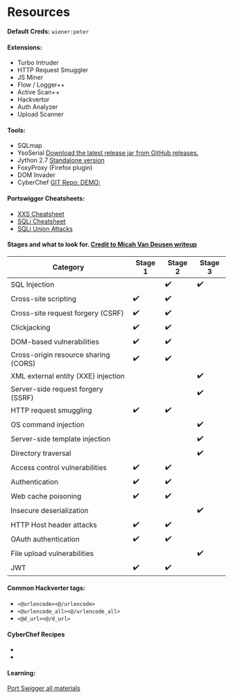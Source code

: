 # Resources

**Default Creds:** `wiener:peter`

#### Extensions:
- Turbo Intruder
- HTTP Request Smuggler
- JS Miner
- Flow / Logger++
- Active Scan++
- Hackvertor
- Auth Analyzer
- Upload Scanner

#### Tools:
- SQLmap 
- YsoSerial [ Download the latest release jar from GitHub releases.](https://github.com/frohoff/ysoserial)
- Jython 2.7 [Standalone version](https://repo1.maven.org/maven2/org/python/jython-standalone/2.7.3/jython-standalone-2.7.3.jar)
- FoxyProxy (Firefox plugin)
- DOM Invader 
- CyberChef [GIT Repo: ](https://github.com/gchq/CyberChef) [DEMO: ](https://gchq.github.io/CyberChef/)

#### Portswigger Cheatsheets:
- [XXS Cheatsheet](https://portswigger.net/web-security/cross-site-scripting/cheat-sheet)
- [SQLi Cheatsheet](https://portswigger.net/web-security/sql-injection/cheat-sheet)
- [SQLi Union Attacks](https://portswigger.net/web-security/sql-injection/union-attacks)

#### Stages and what to look for. [Credit to Micah Van Deusen writeup](https://micahvandeusen.com/burp-suite-certified-practitioner-exam-review/)
| Category | Stage 1 | Stage 2 | Stage 3 |
| --- | --- | --- | --- |
| SQL Injection |     | ✔️  | ✔️  |
| Cross-site scripting | ✔️  | ✔️  |     |
| Cross-site request forgery (CSRF) | ✔️  | ✔️  |     |
| Clickjacking | ✔️  | ✔️  |     |
| DOM-based vulnerabilities | ✔️  | ✔️  |     |
| Cross-origin resource sharing (CORS) | ✔️  | ✔️  |     |
| XML external entity (XXE) injection |     |     | ✔️  |
| Server-side request forgery (SSRF) |     |     | ✔️  |
| HTTP request smuggling | ✔️  | ✔️  |     |
| OS command injection |     |     | ✔️  |
| Server-side template injection |     |     | ✔️  |
| Directory traversal |     |     | ✔️  |
| Access control vulnerabilities | ✔️  | ✔️  |     |
| Authentication | ✔️  | ✔️  |     |
| Web cache poisoning | ✔️  | ✔️  |     |
| Insecure deserialization |     |     | ✔️  |
| HTTP Host header attacks | ✔️  | ✔️  |     |
| OAuth authentication | ✔️  | ✔️  |     |
| File upload vulnerabilities |     |     | ✔️  |
| JWT | ✔️  | ✔️  |     |

#### Common Hackverter tags:
- `<@urlencode><@/urlencode>`
- `<@urlencode_all><@/urlencode_all>`
- `<@d_url><@/d_url>`

#### CyberChef Recipes
-
-

#### Learning:
[Port Swigger all materials](https://portswigger.net/web-security/all-materials)



